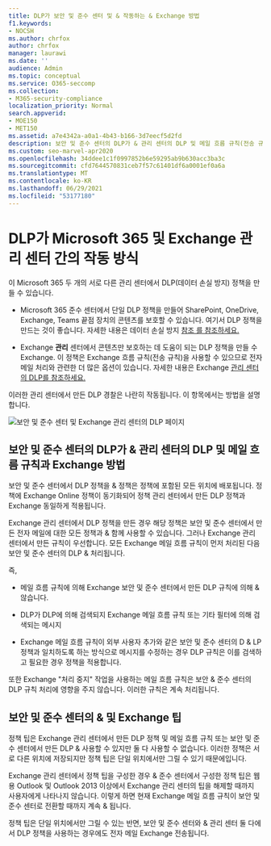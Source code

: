 ```yaml
---
title: DLP가 보안 및 준수 센터 및 & 작동하는 & Exchange 방법
f1.keywords:
- NOCSH
ms.author: chrfox
author: chrfox
manager: laurawi
ms.date: ''
audience: Admin
ms.topic: conceptual
ms.service: O365-seccomp
ms.collection:
- M365-security-compliance
localization_priority: Normal
search.appverid:
- MOE150
- MET150
ms.assetid: a7e4342a-a0a1-4b43-b166-3d7eecf5d2fd
description: 보안 및 준수 센터의 DLP가 & 관리 센터의 DLP 및 메일 흐름 규칙(전송 규칙)에서 작동하는 Exchange 알아보습니다.
ms.custom: seo-marvel-apr2020
ms.openlocfilehash: 34ddee1c1f0997852b6e59295ab9b630acc3ba3c
ms.sourcegitcommit: cfd7644570831ceb7f57c61401df6a0001ef0a6a
ms.translationtype: MT
ms.contentlocale: ko-KR
ms.lasthandoff: 06/29/2021
ms.locfileid: "53177180"
---
```

# <a name="how-dlp-works-between-the-microsoft-365-compliance-center-and-exchange-admin-center"></a>DLP가 Microsoft 365 및 Exchange 관리 센터 간의 작동 방식

이 Microsoft 365 두 개의 서로 다른 관리 센터에서 DLP(데이터 손실 방지) 정책을 만들 수 있습니다.
  
- Microsoft 365 준수 센터에서 단일 DLP 정책을 만들어 SharePoint, OneDrive, Exchange, Teams 끝점 장치의 콘텐츠를 보호할 수 있습니다. 여기서 DLP 정책을 만드는 것이 좋습니다. 자세한 내용은 데이터 손실 방지 [참조 를 참조하세요.](data-loss-prevention-policies.md)
    
- Exchange **관리** 센터에서 콘텐츠만 보호하는 데 도움이 되는 DLP 정책을 만들 수 Exchange. 이 정책은 Exchange 흐름 규칙(전송 규칙)을 사용할 수 있으므로 전자 메일 처리와 관련한 더 많은 옵션이 있습니다. 자세한 내용은 Exchange [관리 센터의 DLP를 참조하세요.](/exchange/security-and-compliance/data-loss-prevention/data-loss-prevention)
    
이러한 관리 센터에서 만든 DLP 경찰은 나란히 작동됩니다. 이 항목에서는 방법을 설명합니다.
  
![보안 및 준수 센터 및 Exchange 관리 센터의 DLP 페이지](../media/d3eaa7e7-3b16-457b-bd9c-26707f7b584f.png)
  
## <a name="how-dlp-in-the-security--compliance-center-works-with-dlp-and-mail-flow-rules-in-the-exchange-admin-center"></a>보안 및 준수 센터의 DLP가 & 관리 센터의 DLP 및 메일 흐름 규칙과 Exchange 방법

보안 및 준수 센터에서 DLP 정책을 & 정책은 정책에 포함된 모든 위치에 배포됩니다. 정책에 Exchange Online 정책이 동기화되어 정책 관리 센터에서 만든 DLP 정책과 Exchange 동일하게 적용됩니다. 
  
Exchange 관리 센터에서 DLP 정책을 만든 경우 해당 정책은 보안 및 준수 센터에서 만든 전자 메일에 대한 모든 정책과 & 함께 사용할 수 있습니다. 그러나 Exchange 관리 센터에서 만든 규칙이 우선합니다. 모든 Exchange 메일 흐름 규칙이 먼저 처리된 다음 보안 및 준수 센터의 DLP & 처리됩니다.
  
즉,
  
- 메일 흐름 규칙에 의해 Exchange 보안 및 준수 센터에서 만든 DLP 규칙에 의해 & 않습니다.

- DLP가 DLP에 의해 검색되지 Exchange 메일 흐름 규칙 또는 기타 필터에 의해 검색되는 메시지
    
- Exchange 메일 흐름 규칙이 외부 사용자 추가와 같은 보안 및 준수 센터의 D & LP 정책과 일치하도록 하는 방식으로 메시지를 수정하는 경우 DLP 규칙은 이를 검색하고 필요한 경우 정책을 적용합니다.
    
또한 Exchange "처리 중지" 작업을 사용하는 메일 흐름 규칙은 보안 & 준수 센터의 DLP 규칙 처리에 영향을 주지 않습니다. 이러한 규칙은 계속 처리됩니다.
  
## <a name="policy-tips-in-the-security--compliance-center-vs-the-exchange-admin-center"></a>보안 및 준수 센터의 & 및 Exchange 팁

정책 팁은 Exchange 관리 센터에서 만든 DLP 정책 및 메일 흐름 규칙 또는 보안 및 준수 센터에서 만든 DLP & 사용할 수 있지만 둘 다 사용할 수 없습니다. 이러한 정책은 서로 다른 위치에 저장되지만 정책 팁은 단일 위치에서만 그릴 수 있기 때문에입니다.
  
Exchange 관리 센터에서 정책 팁을 구성한 경우 & 준수 센터에서 구성한 정책 팁은 웹용 Outlook 및 Outlook 2013 이상에서 Exchange 관리 센터의 팁을 해제할 때까지 사용자에게 나타나지 않습니다. 이렇게 하면 현재 Exchange 메일 흐름 규칙이 보안 및 준수 센터로 전환할 때까지 계속 & 됩니다.
  
정책 팁은 단일 위치에서만 그릴 수 있는 반면, 보안 및 준수 센터와 & 관리 센터 둘 다에서 DLP 정책을 사용하는 경우에도 전자 메일 Exchange 전송됩니다.
